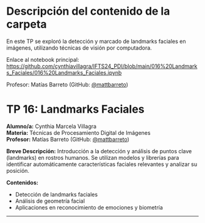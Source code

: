 # Descripción del contenido de la carpeta
En este TP se exploró la detección y marcado de landmarks faciales en imágenes, utilizando técnicas de visión por computadora.

Enlace al notebook principal: https://github.com/cynthiavillagra/IFTS24_PDI/blob/main/016%20Landmarks_Faciales/016%20Landmarks_Faciales.ipynb

Profesor: Matías Barreto (GitHub: [@mattbarreto](https://github.com/mattbarreto))

# TP 16: Landmarks Faciales

**Alumno/a:** Cynthia Marcela Villagra  
**Materia:** Técnicas de Procesamiento Digital de Imágenes  
**Profesor:** Matías Barreto (GitHub: [@mattbarreto](https://github.com/mattbarreto))

**Breve Descripción:**
Introducción a la detección y análisis de puntos clave (landmarks) en rostros humanos. Se utilizan modelos y librerías para identificar automáticamente características faciales relevantes y analizar su posición.

**Contenidos:**
- Detección de landmarks faciales
- Análisis de geometría facial
- Aplicaciones en reconocimiento de emociones y biometría

---
